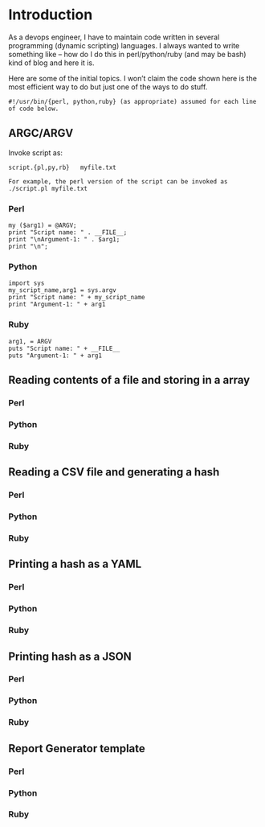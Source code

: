 # Introduction
  As a devops engineer, I have to maintain code written in several programming (dynamic scripting) languages. 
I always wanted to write something like – how do I do this in perl/python/ruby (and may be bash) kind of blog and 
here it is.

Here are some of the initial topics. I won’t claim the code shown here is the most efficient way to do but just one
of the ways to do stuff.

```
#!/usr/bin/{perl, python,ruby} (as appropriate) assumed for each line of code below.
```

## ARGC/ARGV

Invoke script as:
```
script.{pl,py,rb}   myfile.txt

For example, the perl version of the script can be invoked as 
./script.pl myfile.txt

```

### Perl
```
my ($arg1) = @ARGV;
print "Script name: " . __FILE__;
print "\nArgument-1: " . $arg1;
print "\n";
```
### Python
```
import sys
my_script_name,arg1 = sys.argv
print "Script name: " + my_script_name
print "Argument-1: " + arg1
```

### Ruby
```
arg1, = ARGV
puts "Script name: " + __FILE__
puts "Argument-1: " + arg1
```


## Reading contents of a file and storing in a array

### Perl

### Python

### Ruby

 

## Reading a CSV file and generating a hash

### Perl

### Python

### Ruby

 

## Printing a hash as a YAML

### Perl

### Python

### Ruby

 

## Printing hash as a JSON

### Perl

### Python

### Ruby

 

## Report Generator template

### Perl

### Python

### Ruby

 


